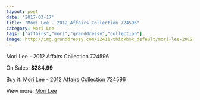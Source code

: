 ```yaml
---
layout: post
date: '2017-03-17'
title: "Mori Lee - 2012 Affairs Collection 724596"
category: Mori Lee
tags: ["affairs","mori","granddressy","collection"]
image: http://img.granddressy.com/22411-thickbox_default/mori-lee-2012-affairs-collection-724596.jpg
---
```

Mori Lee - 2012 Affairs Collection 724596

On Sales: **$284.99**
<a href="https://www.granddressy.com/en/mori-lee/21360-mori-lee-2012-affairs-collection-724596.html"><amp-img layout="responsive" width="600" height="600" src="//img.granddressy.com/22411-thickbox_default/mori-lee-2012-affairs-collection-724596.jpg" alt="Mori Lee - 2012 Affairs Collection 724596 0" /></a>

Buy it: [Mori Lee - 2012 Affairs Collection 724596](https://www.granddressy.com/en/mori-lee/21360-mori-lee-2012-affairs-collection-724596.html "Mori Lee - 2012 Affairs Collection 724596")

View more: [Mori Lee](https://www.granddressy.com/en/185-mori-lee "Mori Lee")